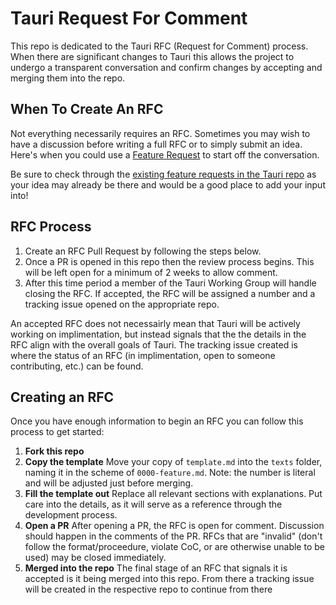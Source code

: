 # Tauri Request For Comment

This repo is dedicated to the Tauri RFC (Request for Comment) process. When there are significant changes to Tauri this allows the project to undergo a transparent conversation and confirm changes by accepting and merging them into the repo.

## When To Create An RFC

Not everything necessarily requires an RFC. Sometimes you may wish to have a discussion before writing a full RFC or to simply submit an idea. Here's when you could use a [Feature Request](https://github.com/tauri-apps/tauri/issues/new?assignees=&labels=type%3A+feature+request&template=feature_request.yml&title=%5Bfeat%5D+) to start off the conversation.

Be sure to check through the [existing feature requests in the Tauri repo](https://github.com/tauri-apps/tauri/labels/type%3A%20feature%20request) as your idea may already be there and would be a good place to add your input into!

## RFC Process

1) Create an RFC Pull Request by following the steps below.
2) Once a PR is opened in this repo then the review process begins. This will be left open for a minimum of 2 weeks to allow comment.
3) After this time period a member of the Tauri Working Group will handle closing the RFC. If accepted, the RFC will be assigned a number and a tracking issue opened on the appropriate repo.

An accepted RFC does not necessairly mean that Tauri will be actively working on implimentation, but instead signals that the the details in the RFC align with the overall goals of Tauri. The tracking issue created is where the status of an RFC (in implimentation, open to someone contributing, etc.) can be found.

## Creating an RFC

Once you have enough information to begin an RFC you can follow this process to get started:

1) **Fork this repo**
2) **Copy the template** Move your copy of `template.md` into the `texts` folder, naming it in the scheme of `0000-feature.md`. Note: the number is literal and will be adjusted just before merging.
3) **Fill the template out** Replace all relevant sections with explanations. Put care into the details, as it will serve as a reference through the development process.
4) **Open a PR** After opening a PR, the RFC is open for comment. Discussion should happen in the comments of the PR. RFCs that are "invalid" (don't follow the format/proceedure, violate CoC, or are otherwise unable to be used) may be closed immediately.
5) **Merged into the repo** The final stage of an RFC that signals it is accepted is it being merged into this repo. From there a tracking issue will be created in the respective repo to continue from there

